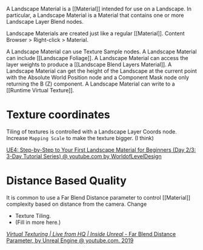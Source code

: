 A Landscape Material is a [[Material]] intended for use on a Landscape.
In particular, a Landscape Material is a Material that contains one or more Landscape Layer Blend nodes.

Landscape Materials are created just like a regular [[Material]].
Content Browser > Right-click > Material.

A Landscape Material can use Texture Sample nodes.
A Landscape Material can include [[Landscape Foliage]].
A Landscape Material can access the layer weights to produce a [[Landscape Blend Layers Material]].
A Landscape Material can get the height of the Landscape at the current point with the Absolute World Position node and a Component Mask node only returning the B (Z) component.
A Landscape Material can write to a [[Runtime Virtual Texture]].

# Texture coordinates
Tiling of textures is controlled with a Landscape Layer Coords node.
Increase `Mapping Scale` to make the texture bigger. (I think)

[UE4: Step-by-Step to Your First Landscape Material for Beginners (Day 2/3: 3-Day Tutorial Series) @ youtube.com by WorldofLevelDesign](https://www.youtube.com/watch?v=cWOlIvq0Etg)


# Distance Based Quality

It is common to use a Far Blend Distance parameter to control [[Material]] complexity based on distance from the camera.
Change
- Texture Tiling.
- (Fill in more here.)

[_Virtual Texturing | Live from HQ | Inside Unreal_ - Far Blend Distance Parameter, by Unreal Engine @ youtube.com. 2019](https://youtu.be/fhoZ2qMAfa4?t=1927)

